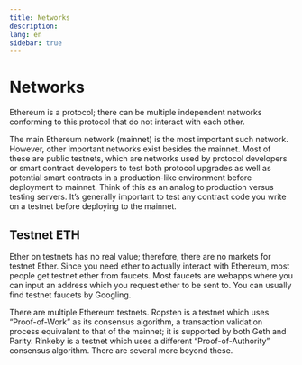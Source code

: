 ```yaml
---
title: Networks
description:
lang: en
sidebar: true
---
```


# Networks

Ethereum is a protocol; there can be multiple independent networks conforming to this protocol that do not interact with each other.

The main Ethereum network (mainnet) is the most important such network. However, other important networks exist besides the mainnet. Most of these are public testnets, which are networks used by protocol developers or smart contract developers to test both protocol upgrades as well as potential smart contracts in a production-like environment before deployment to mainnet. Think of this as an analog to production versus testing servers. It’s generally important to test any contract code you write on a testnet before deploying to the mainnet.

## Testnet ETH

Ether on testnets has no real value; therefore, there are no markets for testnet Ether. Since you need ether to actually interact with Ethereum, most people get testnet ether from faucets. Most faucets are webapps where you can input an address which you request ether to be sent to. You can usually find testnet faucets by Googling.

There are multiple Ethereum testnets. Ropsten is a testnet which uses “Proof-of-Work” as its consensus algorithm, a transaction validation process equivalent to that of the mainnet; it is supported by both Geth and Parity. Rinkeby is a testnet which uses a different “Proof-of-Authority” consensus algorithm. There are several more beyond these.
